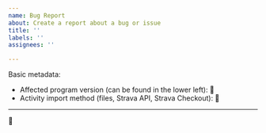 ```yaml
---
name: Bug Report
about: Create a report about a bug or issue
title: ''
labels: ''
assignees: ''

---
```


Basic metadata:

- Affected program version (can be found in the lower left): 📝
- Activity import method (files, Strava API, Strava Checkout): 📝

---

📝
